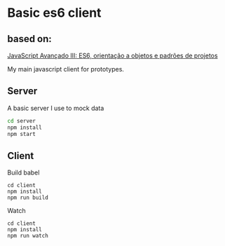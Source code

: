 
Basic es6 client
================

## based on:
[JavaScript Avançado III: ES6, orientação a objetos e padrões de projetos](https://www.alura.com.br/curso-online-javascript-es6-orientacao-a-objetos-parte-3)

My main javascript client for prototypes.

## Server

A basic server I use to mock data

```bash
cd server
npm install
npm start
```

## Client

Build babel
```
cd client
npm install
npm run build
```
Watch
```
cd client
npm install
npm run watch
```